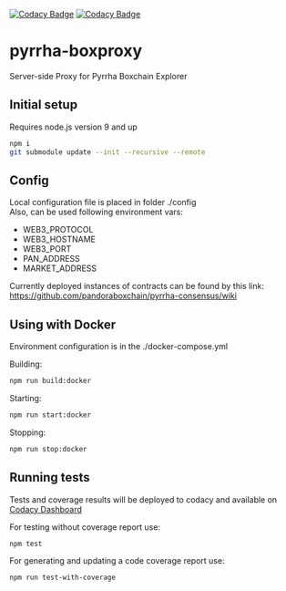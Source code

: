 [![Codacy Badge](https://api.codacy.com/project/badge/Grade/0679e7f0518248b49821f1f60f1f3be6)](https://www.codacy.com/app/kostysh/pyrrha-boxproxy?utm_source=github.com&amp;utm_medium=referral&amp;utm_content=pandoraboxchain/pyrrha-boxproxy&amp;utm_campaign=Badge_Grade) [![Codacy Badge](https://api.codacy.com/project/badge/Coverage/ecb18a8ad15a42498b68baf016654812)](https://www.codacy.com/app/kostysh/pyrrha-boxproxy?utm_source=github.com&utm_medium=referral&utm_content=pandoraboxchain/pyrrha-boxproxy&utm_campaign=Badge_Coverage)  

# pyrrha-boxproxy

Server-side Proxy for Pyrrha Boxchain Explorer

## Initial setup
Requires node.js version 9 and up
```sh
npm i
git submodule update --init --recursive --remote
```

## Config
Local configuration file is placed in folder ./config  
Also, can be used following environment vars:
- WEB3_PROTOCOL
- WEB3_HOSTNAME
- WEB3_PORT
- PAN_ADDRESS
- MARKET_ADDRESS

Currently deployed instances of contracts can be found by this link:
https://github.com/pandoraboxchain/pyrrha-consensus/wiki

## Using with Docker
Environment configuration is in the ./docker-compose.yml

Building:
```sh
npm run build:docker
```

Starting:
```sh
npm run start:docker
```

Stopping:
```sh
npm run stop:docker
```
## Running tests  
Tests and coverage results will be deployed to codacy and available on [Codacy Dashboard](https://www.codacy.com/app/kostysh/pyrrha-boxproxy?utm_source=github.com&utm_medium=referral&utm_content=pandoraboxchain/pyrrha-boxproxy&utm_campaign=Badge_Coverage)

For testing without coverage report use:
```sh
npm test
```
For generating and updating a code coverage report use:
```sh
npm run test-with-coverage
```